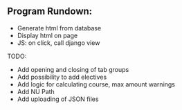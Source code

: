 Program Rundown:
- 
- Generate html from database
- Display html on page
- JS: on click, call django view


TODO:
- Add opening and closing of tab groups
- Add possibility to add electives
- Add logic for calculating course, max amount warnings
- Add NU Path
- Add uploading of JSON files
